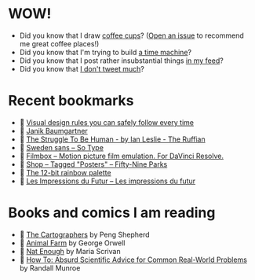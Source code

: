 # WOW!

- Did you know that I draw [coffee cups](https://papercups.mamuso.net/)? ([Open an issue](https://github.com/mamuso/papercups/issues) to recommend me great coffee places!)
- Did you know that I'm trying to build [a time machine](https://github.com/mamuso/fluxcapacitor)?
- Did you know that I post rather insubstantial things [in my feed](https://feed.mamuso.net/)?
- Did you know that [I don't tweet much](https://twitter.com/mamuso)?

# Recent bookmarks

- 👀 [Visual design rules you can safely follow every time](https://anthonyhobday.com/sideprojects/saferules/)
- 👀 [Janik Baumgartner](https://kinaj.com/)
- 👀 [The Struggle To Be Human - by Ian Leslie - The Ruffian](https://ianleslie.substack.com/p/the-struggle-to-be-human)
- 👀 [Sweden sans – So Type](https://so-type.com/custom/sweden-sans/)
- 👀 [Filmbox – Motion picture film emulation. For DaVinci Resolve.](https://videovillage.co/filmbox/)
- 👀 [Shop – Tagged "Posters" – Fifty-Nine Parks](https://59parks.net/collections/all/posters)
- 👀 [The 12-bit rainbow palette](https://iamkate.com/data/12-bit-rainbow/)
- 👀 [Les Impressions du Futur – Les impressions du futur](https://www.riadsattouf.com/en)


# Books and comics I am reading

- 📘 [The Cartographers](https://www.goodreads.com/book/show/56224531) by Peng Shepherd
- 📘 [Animal Farm](https://www.goodreads.com/book/show/8349198) by George Orwell
- 📘 [Nat Enough](https://www.goodreads.com/book/show/45714795) by Maria Scrivan
- 📘 [How To: Absurd Scientific Advice for Common Real-World Problems](https://www.goodreads.com/book/show/43851501) by Randall Munroe


